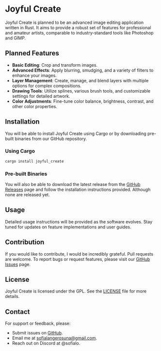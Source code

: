 # Joyful Create

Joyful Create is planned to be an advanced image editing application written in Rust. It aims to provide a robust set of features for professional and amateur artists, comparable to industry-standard tools like Photoshop and GIMP.

## Planned Features

- **Basic Editing**: Crop and transform images.
- **Advanced Effects**: Apply blurring, smudging, and a variety of filters to enhance your images.
- **Layer Management**: Create, manage, and blend layers with multiple options for complex compositions.
- **Drawing Tools**: Utilize splines, various brush tools, and customizable settings for detailed artwork.
- **Color Adjustments**: Fine-tune color balance, brightness, contrast, and other color properties.

## Installation

You will be able to install Joyful Create using Cargo or by downloading pre-built binaries from our GitHub repository.

### Using Cargo

```sh
cargo install joyful_create
```

### Pre-built Binaries

You will also be able to download the latest release from the [GitHub Releases](https://github.com/slangerosuna/photo_software/releases) page and follow the installation instructions provided. Although none are released yet.

## Usage

Detailed usage instructions will be provided as the software evolves. Stay tuned for updates on feature implementations and user guides.

## Contribution

If you would like to contribute, I would be incredibly grateful. Pull requests are welcome. To report bugs or request features, please visit our [GitHub Issues](https://github.com/slangerosuna/photo_software/issues) page.

## License

Joyful Create is licensed under the GPL. See the [LICENSE](https://github.com/slangerosuna/photo_software/blob/master/LICENSE) file for more details.

## Contact

For support or feedback, please:

- Submit issues on [GitHub](https://github.com/slangerosuna/photo_software/issues).
- Email me at [sofialangerosuna@gmail.com](mailto:sofialangerosuna@gmail.com).
- Reach out on Discord at @sofialo.
